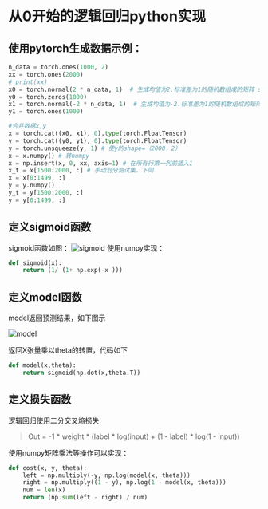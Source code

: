 # 从0开始的逻辑回归python实现
## 使用pytorch生成数据示例：
```python
n_data = torch.ones(1000, 2)
xx = torch.ones(2000)
# print(xx)
x0 = torch.normal(2 * n_data, 1)  # 生成均值为2.标准差为1的随机数组成的矩阵 shape=(100, 2)
y0 = torch.zeros(1000)
x1 = torch.normal(-2 * n_data, 1)  # 生成均值为-2.标准差为1的随机数组成的矩阵 shape=(100, 2)
y1 = torch.ones(1000)

#合并数据x,y
x = torch.cat((x0, x1), 0).type(torch.FloatTensor)
y = torch.cat((y0, y1), 0).type(torch.FloatTensor)
y = torch.unsqueeze(y, 1) # 使y的shape=（2000，2）
x = x.numpy() # 转numpy
x = np.insert(x, 0, xx, axis=1) # 在所有行第一列前插入1
x_t = x[1500:2000, :] # 手动划分测试集，下同
x = x[0:1499, :]
y = y.numpy()
y_t = y[1500:2000, :]
y = y[0:1499, :]
```
## 定义sigmoid函数
sigmoid函数如图：
![sigmoid](https://cdn.nlark.com/yuque/0/2020/png/514680/1605181164656-bbbfa3ea-0c5c-4036-9c4e-3cdd732d3391.png "sigmoid")
使用numpy实现：
```python
def sigmoid(x):
    return (1/ (1+ np.exp(-x )))
```
## 定义model函数
model返回预测结果，如下图示 
 
![model](https://upload-images.jianshu.io/upload_images/13424818-640c2e30f5c40eb4.png?imageMogr2/auto-orient/strip|imageView2/2/w/474/format/webp "demo") 

返回X张量乘以theta的转置，代码如下
```python
def model(x,theta):
    return sigmoid(np.dot(x,theta.T))
```
## 定义损失函数
逻辑回归使用二分交叉熵损失
> Out = -1 * weight * (label * log(input) + (1 - label) * log(1 - input))
 
使用numpy矩阵乘法等操作可以实现：
```python
def cost(x, y, theta):
    left = np.multiply(-y, np.log(model(x, theta)))
    right = np.multiply((1 - y), np.log(1 - model(x, theta)))
    num = len(x)
    return (np.sum(left - right) / num)
```
